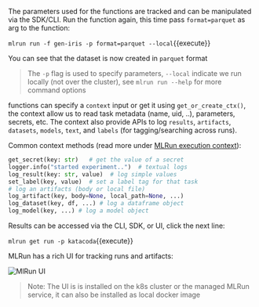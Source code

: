 The parameters used for the functions are tracked and can be manipulated via the SDK/CLI.
Run the function again, this time pass `format=parquet` as arg to the function:

`mlrun run -f gen-iris -p format=parquet --local`{{execute}}

You can see that the dataset is now created in `parquet` format

> The `-p` flag is used to specify parameters, `--local` indicate we run locally (not over the cluster), see `mlrun run --help` for more command options

functions can specify a `context` input or get it using `get_or_create_ctx()`,
the context allow us to read task metadata (name, uid, ..), parameters, secrets, etc.
The context also provide APIs to log `results`, `artifacts`, `datasets`, `models`, `text`, and `labels` 
(for tagging/searching across runs).

Common context methods (read more under [MLRun execution context](https://docs.mlrun.org/en/latest/api/mlrun.execution.html)):
```python
get_secret(key: str)   # get the value of a secret
logger.info("started experiment..")  # textual logs
log_result(key: str, value)  # log simple values
set_label(key, value)  # set a label tag for that task
# log an artifacts (body or local file)
log_artifact(key, body=None, local_path=None, ...) 
log_dataset(key, df, ...) # log a dataframe object
log_model(key, ...) # log a model object
```

Results can be accessed via the CLI, SDK, or UI, click the next line:

`mlrun get run -p katacoda`{{execute}}

MLRun has a rich UI for tracking runs and artifacts:

![MlRun UI](https://docs.mlrun.org/en/latest/_static/images/mlrun-quick-start/train-artifacts.png)


> Note: The UI is is installed on the k8s cluster or the managed MLRun service, it can also be installed as local docker image
